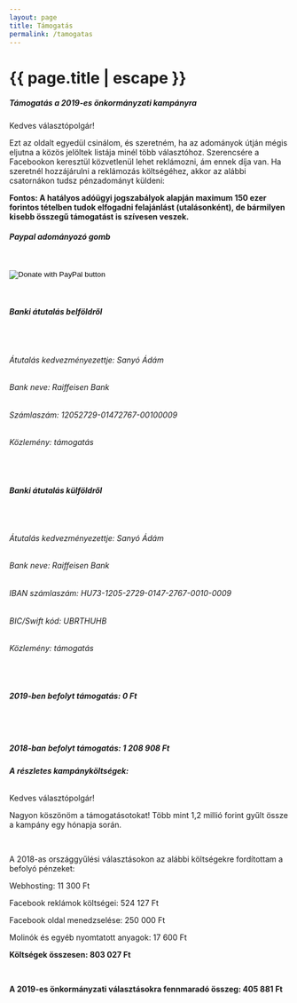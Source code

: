 ```yaml
---
layout: page
title: Támogatás
permalink: /tamogatas
---
```


<h1 class="page-title">{{ page.title | escape }}</h1>
    
<div class="section">
    <div class="row">
          <div class="col s12">
		  
<h5>Támogatás a 2019-es önkormányzati kampányra</h5>

<p>Kedves választópolgár!</p>
<p>Ezt az oldalt egyedül csinálom, és szeretném, ha az adományok útján mégis eljutna a közös jelöltek listája minél több választóhoz. Szerencsére a Facebookon keresztül közvetlenül lehet reklámozni, ám ennek díja van. Ha szeretnél hozzájárulni a reklámozás költségéhez, akkor az alábbi csatornákon tudsz pénzadományt küldeni:</p>

<p><strong>Fontos: A hatályos adóügyi jogszabályok alapján maximum 150 ezer forintos tételben tudok elfogadni felajánlást (utalásonként), de bármilyen kisebb összegű támogatást is szívesen veszek.</strong></p>

<h6><strong>Paypal adományozó gomb</strong></h6>
<br/>
<form action="https://www.paypal.com/cgi-bin/webscr" method="post" target="_top">
<input type="hidden" name="cmd" value="_s-xclick" />
<input type="hidden" name="hosted_button_id" value="75WFGVY5GEAS8" />
<input type="image" src="https://www.paypalobjects.com/en_US/i/btn/btn_donateCC_LG.gif" border="0" name="submit" title="PayPal - The safer, easier way to pay online!" alt="Donate with PayPal button" />
<img alt="" border="0" src="https://www.paypal.com/en_HU/i/scr/pixel.gif" width="1" height="1" />
</form>
<br/>
<h6><strong>Banki átutalás belföldről</strong></h6>
<br/>
<h6>Átutalás kedvezményezettje: Sanyó Ádám</h6>
<h6>Bank neve: Raiffeisen Bank</h6>
<h6>Számlaszám: 12052729-01472767-00100009</h6>
<h6>Közlemény: támogatás</h6>
<br/>
<h6><strong>Banki átutalás külföldről</strong></h6>
<br/>
<h6>Átutalás kedvezményezettje: Sanyó Ádám</h6>
<h6>Bank neve: Raiffeisen Bank</h6>
<h6>IBAN számlaszám: HU73-1205-2729-0147-2767-0010-0009</h6>
<h6>BIC/Swift kód: UBRTHUHB</h6>
<h6>Közlemény: támogatás</h6>
<br/>
<h5>2019-ben befolyt támogatás: 0 Ft</h5>
<br/>
<br/>
<h5>2018-ban befolyt támogatás: 1 208 908 Ft</h5>
<p></p>
<h6><strong>A részletes kampányköltségek:</strong></h6>

		  
<p>Kedves választópolgár!</p>
<p>Nagyon köszönöm a támogatásotokat! Több mint 1,2 millió forint gyűlt össze a kampány egy hónapja során.</p>
<br/>
<p>A 2018-as országgyűlési választásokon az alábbi költségekre fordítottam a befolyó pénzeket:</p>
<p>Webhosting: 11 300 Ft</p>
<p>Facebook reklámok költségei: 524 127 Ft</p>
<p>Facebook oldal menedzselése: 250 000 Ft</p>
<p>Molinók és egyéb nyomtatott anyagok: 17 600 Ft</p>
<p><strong>Költségek összesen: 803 027 Ft</strong></p> 
<br/>
<p><strong>A 2019-es önkormányzati választásokra fennmaradó összeg: 405 881 Ft</strong></p>

    